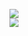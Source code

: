 [![](https://img.shields.io/badge/Made%20With-Github%20Spray-lightgrey.svg?style=for-the-badge&logo=github)](https://github.com/Annihil/github-spray#2497)  
[![](https://i.imgur.com/2DrTn0Z.gif)](https://github.com/Annihil/github-spray)